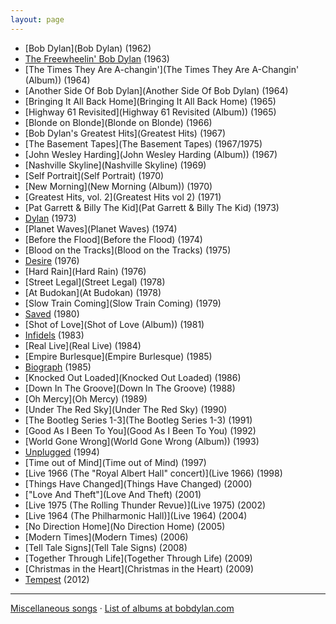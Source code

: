 ```yaml
---
layout: page
---
```


-   [Bob Dylan](Bob Dylan) (1962)
-   [The Freewheelin' Bob Dylan](Freewheelin') (1963)
-   [The Times They Are
    A-changin'](The Times They Are A-Changin' (Album)) (1964)
-   [Another Side Of Bob Dylan](Another Side Of Bob Dylan)
    (1964)
-   [Bringing It All Back Home](Bringing It All Back Home)
    (1965)
-   [Highway 61 Revisited](Highway 61 Revisited (Album))
    (1965)
-   [Blonde on Blonde](Blonde on Blonde) (1966)
-   [Bob Dylan's Greatest Hits](Greatest Hits) (1967)
-   [The Basement Tapes](The Basement Tapes) (1967/1975)
-   [John Wesley Harding](John Wesley Harding (Album)) (1967)
-   [Nashville Skyline](Nashville Skyline) (1969)
-   [Self Portrait](Self Portrait) (1970)
-   [New Morning](New Morning (Album)) (1970)
-   [Greatest Hits, vol. 2](Greatest Hits vol 2) (1971)
-   [Pat Garrett & Billy The
    Kid](Pat Garrett & Billy The Kid) (1973)
-   [Dylan](Dylan (A fool such as I)) (1973)
-   [Planet Waves](Planet Waves) (1974)
-   [Before the Flood](Before the Flood) (1974)
-   [Blood on the Tracks](Blood on the Tracks) (1975)
-   [Desire](Desire) (1976)
-   [Hard Rain](Hard Rain) (1976)
-   [Street Legal](Street Legal) (1978)
-   [At Budokan](At Budokan) (1978)
-   [Slow Train Coming](Slow Train Coming) (1979)
-   [Saved](Saved (Album)) (1980)
-   [Shot of Love](Shot of Love (Album)) (1981)
-   [Infidels](Infidels) (1983)
-   [Real Live](Real Live) (1984)
-   [Empire Burlesque](Empire Burlesque) (1985)
-   [Biograph](Biograph) (1985)
-   [Knocked Out Loaded](Knocked Out Loaded) (1986)
-   [Down In The Groove](Down In The Groove) (1988)
-   [Oh Mercy](Oh Mercy) (1989)
-   [Under The Red Sky](Under The Red Sky) (1990)
-   [The Bootleg Series 1-3](The Bootleg Series 1-3) (1991)
-   [Good As I Been To You](Good As I Been To You) (1992)
-   [World Gone Wrong](World Gone Wrong (Album)) (1993)
-   [Unplugged](Unplugged) (1994)
-   [Time out of Mind](Time out of Mind) (1997)
-   [Live 1966 (The "Royal Albert Hall" concert)](Live 1966)
    (1998)
-   [Things Have Changed](Things Have Changed) (2000)
-   ["Love And Theft"](Love And Theft) (2001)
-   [Live 1975 (The Rolling Thunder Revue)](Live 1975) (2002)
-   [Live 1964 (The Philharmonic Hall)](Live 1964) (2004)
-   [No Direction Home](No Direction Home) (2005)
-   [Modern Times](Modern Times) (2006)
-   [Tell Tale Signs](Tell Tale Signs) (2008)
-   [Together Through Life](Together Through Life) (2009)
-   [Christmas in the Heart](Christmas in the Heart) (2009)
-   [Tempest](Tempest (Album)) (2012)

* * * * *

[Miscellaneous songs](Miscellaneous) &middot; [List of albums at bobdylan.com](http://www.bobdylan.com/albums/)
